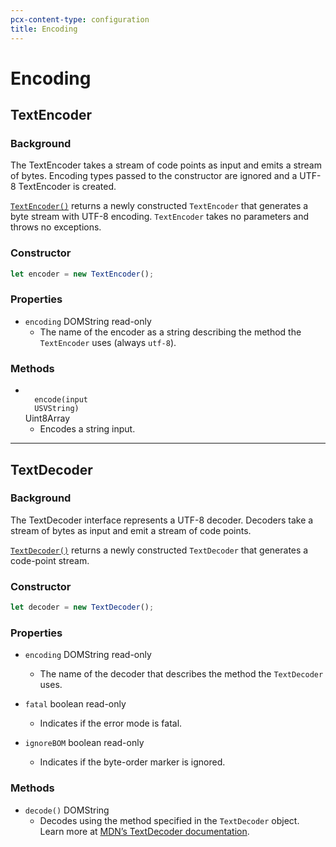 ```yaml
---
pcx-content-type: configuration
title: Encoding
---
```


# Encoding

## TextEncoder

### Background

The TextEncoder takes a stream of code points as input and emits a stream of bytes. Encoding types passed to the constructor are ignored and a UTF-8 TextEncoder is created.

[`TextEncoder()`](https://developer.mozilla.org/en-US/docs/Web/API/TextEncoder/TextEncoder) returns a newly constructed `TextEncoder` that generates a byte stream with UTF-8 encoding. `TextEncoder` takes no parameters and throws no exceptions.

### Constructor

```js
let encoder = new TextEncoder();
```

### Properties

<Definitions>

- `encoding` <TypeLink href="https://developer.mozilla.org/en-US/docs/Web/API/DOMString">DOMString</TypeLink> <PropMeta>read-only</PropMeta>
  - The name of the encoder as a string describing the method the `TextEncoder` uses (always `utf-8`).

</Definitions>

### Methods

<Definitions>

- <Code>
    encode(input
    <TypeLink href="https://developer.mozilla.org/en-US/docs/Web/API/USVString">USVString</TypeLink>)
  </Code> <TypeLink href="https://developer.mozilla.org/en-US/docs/Web/JavaScript/Reference/Global_Objects/Uint8Array">
    Uint8Array
  </TypeLink>

  - Encodes a string input.

</Definitions>

---

## TextDecoder

### Background

The TextDecoder interface represents a UTF-8 decoder. Decoders take a stream of bytes as input and emit a stream of code points.

[`TextDecoder()`](https://developer.mozilla.org/en-US/docs/Web/API/TextDecoder/TextDecoder) returns a newly constructed `TextDecoder` that generates a code-point stream.

### Constructor

```js
let decoder = new TextDecoder();
```

### Properties

<Definitions>

- `encoding` <TypeLink href="https://developer.mozilla.org/en-US/docs/Web/API/DOMString">DOMString</TypeLink> <PropMeta>read-only</PropMeta>

  - The name of the decoder that describes the method the `TextDecoder` uses.

- `fatal` <Type>boolean</Type> <PropMeta>read-only</PropMeta>

  - Indicates if the error mode is fatal.

- `ignoreBOM` <Type>boolean</Type> <PropMeta>read-only</PropMeta>
  - Indicates if the byte-order marker is ignored.

</Definitions>

### Methods

<Definitions>

- `decode()` <TypeLink href="https://developer.mozilla.org/en-US/docs/Web/API/DOMString">DOMString</TypeLink>
  - Decodes using the method specified in the `TextDecoder` object. Learn more at [MDN’s TextDecoder documentation](https://developer.mozilla.org/en-US/docs/Web/API/TextDecoder/decode).

</Definitions>